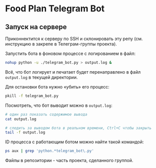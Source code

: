 # Food Plan Telegram Bot

## Запуск на сервере
Приконнектится к серверу по SSH и склонировать эту репу (см. инструкцию в закрепе в Телеграм-группы проекта).

Запустить бота в фоновом процессе с логированием в файл:

```sh
nohup python -u ./telegram_bot.py > output.log &
```

Всё, что бот логирует и печатает будет перенаправлено в файл `output.log` в текущей директории.

Для остановки бота нужно «убить» его процесс:

```sh
pkill -f telegram_bot.py
```

Посмотреть, что бот выводит можно в `output.log`:

```sh
# один раз показать содержимое вывода
cat output.log

# следить за выводом бота в реальном времени, Ctrl+C чтобы закрыть
tail -f output.log
```

ID процесса с работающим ботом можно найти такой командой:

```sh
ps aux | grep 'python.*telegram_bot\.py'
```
Файлы в репозитории - часть проекта, сделанного группой.
